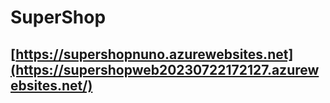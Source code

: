 # SuperShop

## [https://supershopnuno.azurewebsites.net](https://supershopweb20230722172127.azurewebsites.net/)
